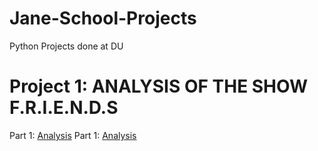 # Jane-School-Projects
Python Projects done at DU

# Project 1: ANALYSIS OF THE SHOW F.R.I.E.N.D.S
Part 1: [Analysis](https://github.com/JaneJoseph20/Jane-School-Projects/blob/main/Midterm%20project_Jane2_part%201.ipynb)
Part 1: [Analysis](https://github.com/JaneJoseph20/Jane-School-Projects/blob/main/Midterm%20project_Jane2_part%201.ipynb)
